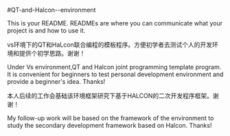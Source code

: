 #QT-and-Halcon--environment

This is your README. READMEs are where you can communicate what your project is and how to use it.

vs环境下的QT和HaLcon联合编程的模板程序。方便初学者去测试个人的开发环境和提供个初学思路。谢谢！

Under Vs environment,QT and Halcon joint programming template program. It is convenient for beginners to test personal development environment and provide a beginner's idea. 
Thanks!

本人后续的工作会基础该环境框架研究下基于HALCON的二次开发程序框架。谢谢！

My follow-up work will be based on the framework of the environment to study the secondary development framework based on Halcon. 
Thanks!
